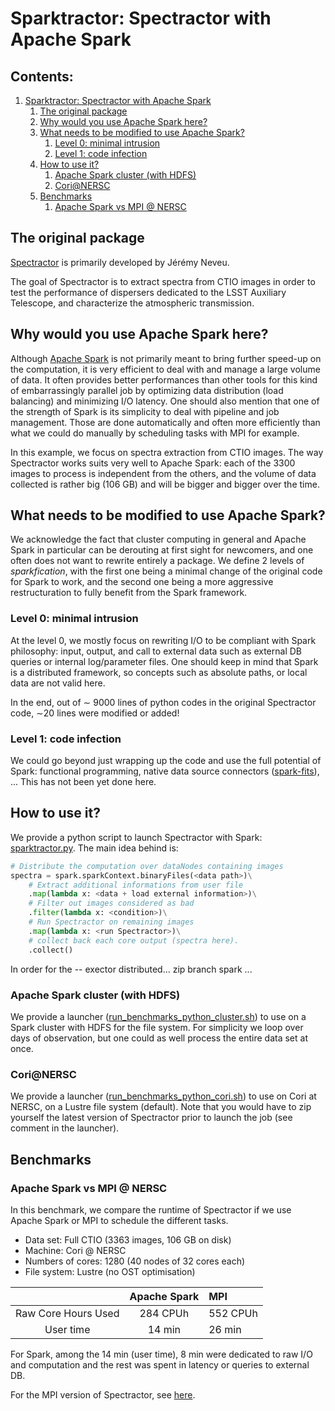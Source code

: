# Sparktractor: Spectractor with Apache Spark <a name="Sparktractor--Spectractor-with-Apache-Spark"></a>

<!-- toc -->

## Contents:

1. [Sparktractor: Spectractor with Apache Spark](#Sparktractor--Spectractor-with-Apache-Spark)
   1. [The original package](#The-original-package)
   1. [Why would you use Apache Spark here?](#Why-would-you-use-Apache-Spark-here?)
   1. [What needs to be modified to use Apache Spark?](#What-needs-to-be-modified-to-use-Apache-Spark?)
      1. [Level 0: minimal intrusion](#Level-0--minimal-intrusion)
      1. [Level 1: code infection](#Level-1--code-infection)
   1. [How to use it?](#How-to-use-it?)
      1. [Apache Spark cluster (with HDFS)](#Apache-Spark-cluster--with-HDFS-)
      1. [Cori@NERSC](#Cori@NERSC)
   1. [Benchmarks](#Benchmarks)
      1. [Apache Spark vs MPI @ NERSC](#Apache-Spark-vs-MPI-@-NERSC)

<!-- endtoc -->

## The original package <a name="The-original-package"></a>

[Spectractor](https://github.com/LSSTDESC/Spectractor) is primarily developed by Jérémy Neveu.

The goal of Spectractor is to extract spectra from CTIO images in order to test the performance of dispersers dedicated to the LSST Auxiliary Telescope, and characterize the atmospheric transmission.

## Why would you use Apache Spark here? <a name="Why-would-you-use-Apache-Spark-here?"></a>

Although [Apache Spark](http://spark.apache.org/) is not primarily meant to bring further speed-up on the computation, it is very efficient to deal with and manage a large volume of data. It often provides better performances than other tools for this kind of embarrassingly parallel job by optimizing data distribution (load balancing) and minimizing I/O latency.
One should also mention that one of the strength of Spark is its simplicity to deal with pipeline and job management. Those are done automatically and often more efficiently than what we could do manually by scheduling tasks with MPI for example.

In this example, we focus on spectra extraction from CTIO images. The way Spectractor works suits very well to Apache Spark: each of the 3300 images to process is independent from the others, and the volume of data collected is rather big (106 GB) and will be bigger and bigger over the time.

## What needs to be modified to use Apache Spark? <a name="What-needs-to-be-modified-to-use-Apache-Spark?"></a>

We acknowledge the fact that cluster computing in general and Apache Spark in particular can be derouting at first sight for newcomers, and one often does not want to rewrite entirely a package.
We define 2 levels of _sparkfication_, with the first one being a minimal change of the original code for Spark to work, and the second one being a more aggressive restructuration to fully benefit from the Spark framework.

### Level 0: minimal intrusion <a name="Level-0--minimal-intrusion"></a>

At the level 0, we mostly focus on rewriting I/O to be compliant with Spark philosophy: input, output, and call to external data such as external DB queries or internal log/parameter files.
One should keep in mind that Spark is a distributed framework, so concepts such as absolute paths, or local data are not valid here.

In the end, out of ∼ 9000 lines of python codes in the original Spectractor code, ∼20 lines were modified or added!

### Level 1: code infection <a name="Level-1--code-infection"></a>

We could go beyond just wrapping up the code and use the full potential of Spark: functional programming, native data source connectors ([spark-fits](https://github.com/astrolabsoftware/spark-fits)), ... This has not been yet done here.

## How to use it? <a name="How-to-use-it?"></a>

We provide a python script to launch Spectractor with Spark: [sparktractor.py](https://github.com/astrolabsoftware/spark-lsst/blob/master/Spectractor/sparktractor.py). The main idea behind is:

```python
# Distribute the computation over dataNodes containing images
spectra = spark.sparkContext.binaryFiles(<data path>)\
	# Extract additional informations from user file
	.map(lambda x: <data + load external information>)\
	# Filter out images considered as bad
	.filter(lambda x: <condition>)\
	# Run Spectractor on remaining images
	.map(lambda x: <run Spectractor>)\
	# collect back each core output (spectra here).
	.collect()
```

In order for the -- exector distributed... zip branch spark ...

### Apache Spark cluster (with HDFS) <a name="Apache-Spark-cluster--with-HDFS-"></a>

We provide a launcher ([run_benchmarks_python_cluster.sh](https://github.com/astrolabsoftware/spark-lsst/blob/master/Spectractor/run_benchmarks_python_cluster.sh)) to use on a Spark cluster with HDFS for the file system. For simplicity we loop over days of observation, but one could as well process the entire data set at once.

### Cori@NERSC <a name="Cori@NERSC"></a>

We provide a launcher ([run_benchmarks_python_cori.sh](https://github.com/astrolabsoftware/spark-lsst/blob/master/Spectractor/run_benchmarks_python_cori.sh)) to use on Cori at NERSC, on a Lustre file system (default). Note that you would have to zip yourself the latest version of Spectractor prior to launch the job (see comment in the launcher).

## Benchmarks <a name="Benchmarks"></a>

### Apache Spark vs MPI @ NERSC <a name="Apache-Spark-vs-MPI-@-NERSC"></a>

In this benchmark, we compare the runtime of Spectractor if we use Apache Spark or MPI to schedule the different tasks.

- Data set: Full CTIO (3363 images, 106 GB on disk)
- Machine: Cori @ NERSC
- Numbers of cores: 1280 (40 nodes of 32 cores each)
- File system: Lustre (no OST optimisation)

|                     |   Apache Spark  |      MPI      |
|:-------------------:|:---------------:|:--------------|
| Raw Core Hours Used | 284 CPUh        | 552 CPUh      |
| User time           | 14 min          | 26 min        |

For Spark, among the 14 min (user time), 8 min were dedicated to raw I/O and computation and the rest was spent in latency or queries to external DB.

For the MPI version of Spectractor, see [here](https://github.com/astrolabsoftware/spark-lsst/tree/master/Spectractor/mpi).
